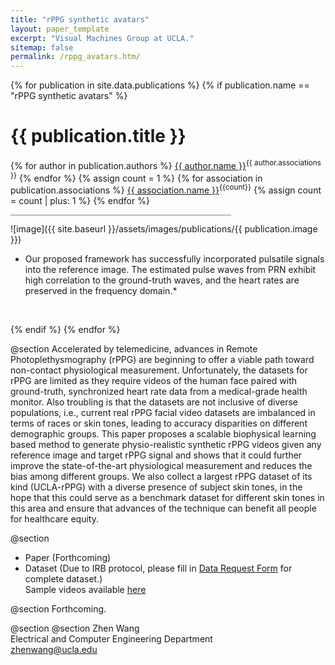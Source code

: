 ```yaml
---
title: "rPPG synthetic avatars"
layout: paper_template
excerpt: "Visual Machines Group at UCLA."
sitemap: false
permalink: /rppg_avatars.htm/
---
```


{% for publication in site.data.publications %}
{% if publication.name == "rPPG synthetic avatars" %}

# {{ publication.title }}
{% for author in publication.authors %} [{{ author.name }}]({{author.link}})<sup>{{ author.associations }}</sup>
{% endfor %}
{% assign count = 1 %}
{% for association in publication.associations %} [{{ association.name }}]({{association.link}})<sup>{{count}}</sup> {% assign count = count | plus: 1 %}
{% endfor %}

<hr class="center" style="width: 70%; color: grey; height: 0.1px; background-color:grey;"/>

![image]({{ site.baseurl }}/assets/images/publications/{{ publication.image }})
* Our proposed framework has successfully incorporated pulsatile signals into the reference image. The estimated pulse waves from PRN exhibit high correlation to the ground-truth waves, and the heart rates are preserved in the frequency
domain.*
<br>

{% endif %}
{% endfor %}

<!--

  1 Abstract
  2 Files
  3 Citations
  4 Press
  5 Contact
  6 FAQ
  7 Media

-->

@section
Accelerated by telemedicine, advances in Remote Photoplethysmography (rPPG) are beginning to offer a viable path toward non-contact physiological measurement. Unfortunately, the datasets for rPPG are limited as they require videos of the human face paired with ground-truth, synchronized heart rate data from a medical-grade health monitor. Also troubling is that the datasets are not inclusive of diverse populations, i.e., current real rPPG facial video datasets are imbalanced in terms of races or skin tones, leading to accuracy disparities on different demographic groups.  This paper proposes a scalable biophysical learning based method to generate physio-realistic synthetic rPPG videos given any reference image and target rPPG signal and shows that it could further improve the state-of-the-art physiological measurement and reduces the bias among different groups. We also collect a largest rPPG dataset of its kind (UCLA-rPPG) with a diverse presence of subject skin tones, in the hope that this could serve as a benchmark dataset for different skin tones in this area and ensure that advances of the technique can benefit all people for healthcare equity.


@section
- Paper (Forthcoming)
- Dataset (Due to IRB protocol, please fill in [Data Request Form](https://docs.google.com/forms/d/e/1FAIpQLSc6rtDlh9G1ZesZSa6eHqcJguXl9aYvbyaoiRlrtAQaOC6Y8Q/viewform?usp=pp_url) for complete dataset.)\
Sample videos available [here](https://drive.google.com/drive/folders/1n0ssQrAIBPYezFGLmMjpOjfEWwTj34hP?usp=sharing)

@section
Forthcoming.

@section
@section
Zhen Wang \
Electrical and Computer Engineering Department \
zhenwang@ucla.edu
